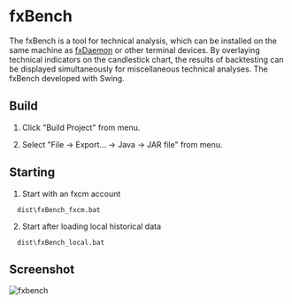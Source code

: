 # fxBench
The fxBench is a tool for technical analysis, which can be installed on the same machine as [fxDaemon](http://www.fxdaemon.com) or other terminal devices. By overlaying technical indicators on the candlestick chart, the results of backtesting can be displayed simultaneously for miscellaneous technical analyses. 
The fxBench developed with Swing.

## Build

1. Click "Build Project" from menu.

2. Select "File &rarr; Export... &rarr; Java &rarr; JAR file" from menu.

## Starting

1. Start with an fxcm account
~~~
  dist\fxBench_fxcm.bat
~~~

2. Start after loading local historical data
~~~
  dist\fxBench_local.bat
~~~

## Screenshot
![fxbench](https://user-images.githubusercontent.com/28748815/64915369-e4359700-d79f-11e9-94ae-181f38dac36b.png)
